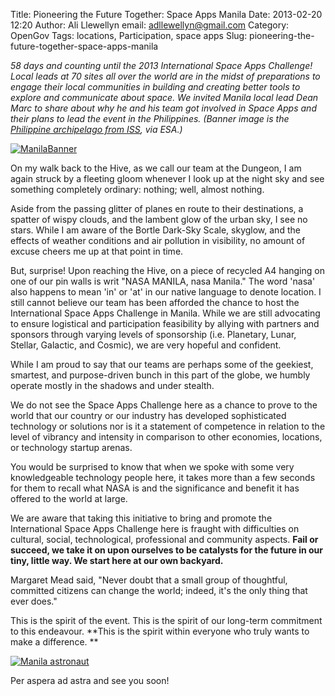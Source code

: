 Title: Pioneering the Future Together: Space Apps Manila
Date: 2013-02-20 12:20
Author: Ali Llewellyn
email: adllewellyn@gmail.com
Category: OpenGov
Tags: locations, Participation, space apps
Slug: pioneering-the-future-together-space-apps-manila

*58 days and counting until the 2013 International Space Apps Challenge!
Local leads at 70 sites all over the world are in the midst of
preparations to engage their local communities in building and creating
better tools to explore and communicate about space. We invited Manila
local lead Dean Marc to share about why he and his team got involved in
Space Apps and their plans to lead the event in the Philippines. (Banner
image is the [Philippine archipelago from ISS][], via ESA.)*

[![ManilaBanner][]][ManilaBanner]

On my walk back to the Hive, as we call our team at the Dungeon, I am
again struck by a fleeting gloom whenever I look up at the night sky and
see something completely ordinary: nothing; well, almost nothing.

Aside from the passing glitter of planes en route to their destinations,
a spatter of wispy clouds, and the lambent glow of the urban sky, I see
no stars. While I am aware of the Bortle Dark-Sky Scale, skyglow, and
the effects of weather conditions and air pollution in visibility, no
amount of excuse cheers me up at that point in time.

But, surprise! Upon reaching the Hive, on a piece of recycled A4 hanging
on one of our pin walls is writ "NASA MANILA, nasa Manila." The word
'nasa' also happens to mean 'in' or 'at' in our native language to
denote location. I still cannot believe our team has been afforded the
chance to host the International Space Apps Challenge in Manila. While
we are still advocating to ensure logistical and participation
feasibility by allying with partners and sponsors through varying levels
of sponsorship (i.e. Planetary, Lunar, Stellar, Galactic, and Cosmic),
we are very hopeful and confident.

While I am proud to say that our teams are perhaps some of the geekiest,
smartest, and purpose-driven bunch in this part of the globe, we humbly
operate mostly in the shadows and under stealth.

We do not see the Space Apps Challenge here as a chance to prove to the
world that our country or our industry has developed sophisticated
technology or solutions nor is it a statement of competence in relation
to the level of vibrancy and intensity in comparison to other economies,
locations, or technology startup arenas.

You would be surprised to know that when we spoke with some very
knowledgeable technology people here, it takes more than a few seconds
for them to recall what NASA is and the significance and benefit it has
offered to the world at large.

We are aware that taking this initiative to bring and promote the
International Space Apps Challenge here is fraught with difficulties on
cultural, social, technological, professional and community aspects.
**Fail or succeed, we take it on upon ourselves to be catalysts for the
future in our tiny, little way. We start here at our own backyard.**

Margaret Mead said, "Never doubt that a small group of thoughtful,
committed citizens can change the world; indeed, it's the only thing
that ever does."

This is the spirit of the event. This is the spirit of our long-term
commitment to this endeavour. **This is the spirit within everyone who
truly wants to make a difference. **

[![Manila astronaut][]][Manila astronaut]

Per aspera ad astra and see you soon!

  [Philippine archipelago from ISS]: http://www.flickr.com/photos/europeanspaceagency/6840328987/sizes/l/in/photostream/
  [ManilaBanner]: http://open.nasa.gov/wp-content/uploads/2013/02/DI_Tandem_NASA_SpaceAppsManila_v20130216.jpg
  [Manila astronaut]: http://open.nasa.gov/wp-content/uploads/2013/02/20130220_113016.jpg
